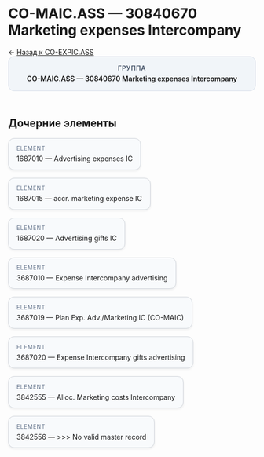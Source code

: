# CO-MAIC.ASS — 30840670 Marketing expenses Intercompany
<p class="cc-breadcrumb">← <a href='../../level_03/CO-EXPIC.ASS/'>Назад к CO-EXPIC.ASS</a></p>
<style>
.cc-container { display: flex; flex-direction: column; gap: 1.5rem; }
.cc-breadcrumb { margin: 0; }
.cc-parent { padding: 1rem 1.25rem; border-radius: 12px; background: #f1f5f9; border: 1px solid #d8dee9; text-align: center; font-weight: 600; }
.cc-parent .cc-tag { font-size: 0.8rem; text-transform: uppercase; color: #475569; letter-spacing: 0.06em; }
.cc-children { display: flex; flex-wrap: wrap; gap: 1rem; }
.cc-tile { display: block; min-width: 180px; padding: 0.85rem 1rem; border-radius: 12px; border: 1px solid #d1d5db; background: #ffffff; box-shadow: 0 2px 4px rgba(15, 23, 42, 0.08); transition: transform 0.1s ease, box-shadow 0.1s ease; color: inherit; text-decoration: none; }
.cc-tile:hover { transform: translateY(-2px); box-shadow: 0 6px 12px rgba(15, 23, 42, 0.15); }
.cc-tile-leaf { background: #f8fafc; }
.cc-tag { font-size: 0.7rem; color: #64748b; text-transform: uppercase; letter-spacing: 0.08em; margin-bottom: 0.3rem; }
</style>
<div class='cc-container'>
  <div class='cc-parent'>
    <div class='cc-tag'>Группа</div>
    <div>CO-MAIC.ASS — 30840670 Marketing expenses Intercompany</div>
  </div>
  <div>
    <h2>Дочерние элементы</h2>
<div class='cc-children'><div class='cc-tile cc-tile-leaf'><div class='cc-tag'>ELEMENT</div><div>1687010 — Advertising expenses IC</div></div><div class='cc-tile cc-tile-leaf'><div class='cc-tag'>ELEMENT</div><div>1687015 — accr. marketing expense IC</div></div><div class='cc-tile cc-tile-leaf'><div class='cc-tag'>ELEMENT</div><div>1687020 — Advertising gifts IC</div></div><div class='cc-tile cc-tile-leaf'><div class='cc-tag'>ELEMENT</div><div>3687010 — Expense Intercompany advertising</div></div><div class='cc-tile cc-tile-leaf'><div class='cc-tag'>ELEMENT</div><div>3687019 — Plan Exp. Adv./Marketing IC (CO-MAIC)</div></div><div class='cc-tile cc-tile-leaf'><div class='cc-tag'>ELEMENT</div><div>3687020 — Expense Intercompany gifts advertising</div></div><div class='cc-tile cc-tile-leaf'><div class='cc-tag'>ELEMENT</div><div>3842555 — Alloc. Marketing costs Intercompany</div></div><div class='cc-tile cc-tile-leaf'><div class='cc-tag'>ELEMENT</div><div>3842556 — &gt;&gt;&gt; No valid master record</div></div></div>
  </div>
</div>
